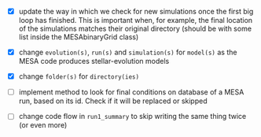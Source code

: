 - [x] update the way in which we check for new simulations once the first big loop has finished.
This is important when, for example, the final location of the simulations matches their original
directory (should be with some list inside the MESAbinaryGrid class)

- [x] change `evolution(s)`, `run(s)` and `simulation(s)` for `model(s)` as the MESA code produces
stellar-evolution models

- [x] change `folder(s)` for `directory(ies)`

- [ ] implement method to look for final conditions on database of a MESA run, based on its id.
Check if it will be replaced or skipped

- [ ] change code flow in `run1_summary` to skip writing the same thing twice (or even more)
